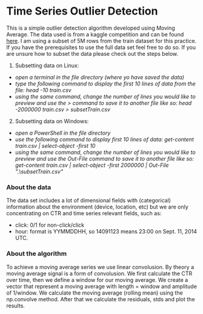 # Time Series Outlier Detection
This is a simple outlier detection algorithm developed using Moving Average. The data used is from a kaggle competition and can be found [here](https://www.kaggle.com/c/avazu-ctr-prediction). I am using a subset of 5M rows from the train dataset for this practice. If you have the prerequisites to use the full data set feel free to do so. If you are unsure how to subset the data please check out the steps below. 

1. Subsetting data on Linux:
  * *open a terminal in the file directory (where yo have saved the data)*
  * *type the following command to display the first 10 lines of data from the file: head -10 train.csv*
  * *using the same command, change the number of lines you would like to preview and use the > command to save it to another file like so: head -2000000 train.csv > subsetTrain.csv*

2. Subsetting data on Windows:
  * *open a PowerShell in the file directory*
  * *use the following command to display first 10 lines of data: get-content train.csv | select-object -first 10*
  * *using the same command, change the number of lines you would like to preview and use the Out-File command to save it to another file like so: get-content train.csv | select-object -first 2000000 | Out-File ".\subsetTrain.csv"*

### About the data
The data set includes a lot of dimensional fields with (categorical) information about the environment
(device, location, etc) but we are only concentrating on CTR and time series relevant fields, such as: 
* click: 0/1 for non-click/click
* hour: format is YYMMDDHH, so 14091123 means 23:00 on Sept. 11, 2014 UTC.

### About the algorithm
To achieve a moving average series we use linear convolusion. By theory a moving average signal is a form of convolusion. We first calculate the CTR over time, then we define a window for our moving average. We create a vector that represent a moving average with length = window and amplitude of 1/window. We calculate the moving average (rolling mean) using the np.convolve method. After that we calculate the residuals, stds and plot the results. 
